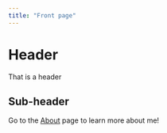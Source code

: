 ```yaml
---
title: "Front page"
---
```


# Header

That is a header

## Sub-header

Go to the [About] page to learn more about me!

[About]: about
